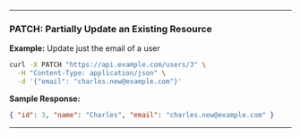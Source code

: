 ---

### PATCH: Partially Update an Existing Resource

**Example:** Update just the email of a user

```bash
curl -X PATCH "https://api.example.com/users/3" \
  -H "Content-Type: application/json" \
  -d '{"email": "charles.new@example.com"}'
```

**Sample Response:**

```json
{ "id": 3, "name": "Charles", "email": "charles.new@example.com" }
```

---